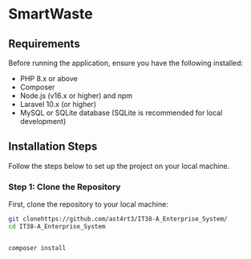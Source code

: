 
# SmartWaste


## Requirements

Before running the application, ensure you have the following installed:

- PHP 8.x or above
- Composer
- Node.js (v16.x or higher) and npm
- Laravel 10.x (or higher)
- MySQL or SQLite database (SQLite is recommended for local development)

## Installation Steps

Follow the steps below to set up the project on your local machine.

### Step 1: Clone the Repository

First, clone the repository to your local machine:

```bash
git clonehttps://github.com/ast4rt3/IT38-A_Enterprise_System/
cd IT38-A_Enterprise_System


composer install

